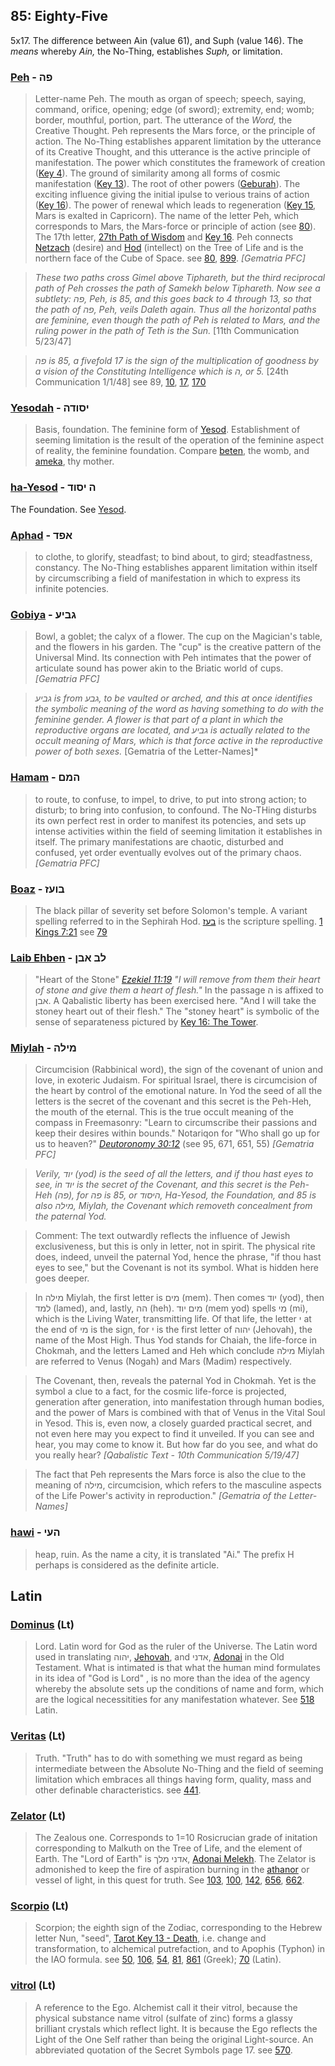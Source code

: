 ## 85: Eighty-Five

5x17. The difference between Ain (value 61), and Suph (value 146). The *means* whereby *Ain,* the No-Thing, establishes *Suph,* or limitation.

### [Peh](/keys/PH) - פה
> Letter-name Peh. The mouth as organ of speech; speech, saying, command, orifice, opening; edge (of sword); extremity, end; womb; border, mouthful, portion, part. The utterance of the *Word,* the Creative Thought.  Peh represents the Mars force, or the principle of action. The No-Thing establishes apparent limitation by the utterance of its Creative Thought, and this utterance is the active principle of manifestation. The power which constitutes the framework of creation ([Key 4](4)). The ground of similarity among all forms of cosmic manifestation ([Key 13](13)). The root of other powers ([Geburah](216)). The exciting influence giving the initial ipulse to verious trains of action ([Key 16](16)). The power of renewal which leads to regeneration ([Key 15](15), Mars is exalted in Capricorn). The name of the letter Peh, which corresponds to Mars, the Mars-force or principle of action (see [80](80)). The 17th letter, [27th Path of Wisdom](27) and [Key 16](16). Peh connects [Netzach](/keys/NTzCh) (desire) and [Hod](/keys/HVD) (intellect) on the Tree of Life and is the northern face of the Cube of Space. see [80](80), [899](899). *[Gematria PFC]*

> *These two paths cross Gimel above Tiphareth, but the third reciprocal path of Peh crosses the path of Samekh below Tiphareth. Now see a subtlety: פה, Peh, is 85, and this goes back to 4 through 13, so that the path of פה, Peh, veils Daleth again. Thus all the horizontal paths are feminine, even though the path of Peh is related to Mars, and the ruling power in the path of Teth is the Sun.* [11th Communication 5/23/47]

> *פה is 85, a fivefold 17 is the sign of the multiplication of goodness by a vision of the Constituting Intelligence which is ה, or 5.* [24th Communication 1/1/48] see 89, [10](10), [17](17), [170](170)

### [Yesodah](/keys/ISVDH) - יסודה
> Basis, foundation. The feminine form of [Yesod](80). Establishment of seeming limitation is the result of the operation of the feminine aspect of reality, the feminine foundation. Compare [beten](/keys/BTN), the womb, and [ameka](/keys/AMK), thy mother.

### [ha-Yesod](/keys/H.ISVD) - ה יסוד
The Foundation. See [Yesod](80).

### [Aphad](/keys/APD) - אפד
> to clothe, to glorify, steadfast; to bind about, to gird; steadfastness, constancy. The No-Thing establishes apparent limitation within itself by circumscribing a field of manifestation in which to express its infinite potencies.

### [Gobiya](/keys/GBIO) - גביע
> Bowl, a goblet; the calyx of a flower. The cup on the Magician's table, and the flowers in his garden. The "cup" is the creative pattern of the Universal Mind. Its connection with Peh intimates that the power of articulate sound has power akin to the Briatic world of cups. *[Gematria PFC]*

> *גביע is from גבע, to be vaulted or arched, and this at once identifies the symbolic meaning of the word as having something to do with the feminine gender. A flower is that part of a plant in which the reproductive organs are located, and גביע is actually related to the occult meaning of Mars, which is that force active in the reproductive power of both sexes.* [Gematria of the Letter-Names]*

### [Hamam](/keys/HMM) - המם
> to route, to confuse, to impel, to drive, to put into strong action; to disturb; to bring into confusion, to confound. The No-THing disturbs its own perfect rest in order to manifest its potencies, and sets up intense activities within the field of seeming limitation it establishes in itself. The primary manifestations are chaotic, disturbed and confused, yet order eventually evolves out of the primary chaos. *[Gematria PFC]*

### [Boaz](/keys/BVOZ) - בועז
> The black pillar of severity set before Solomon's temple. A variant spelling referred to in the Sephirah Hod. [בעז](/keys/BOZ) is the scripture spelling. [1 Kings 7:21](http://biblehub.com/1_kings/7-21.htm) see [79](79)

### [Laib Ehben](/keys/LB.ABN) - לב אבן
> "Heart of the Stone" *[Ezekiel 11:19](http://biblehub.com/ezekiel/11-19.htm) "I will remove from them their heart of stone and give them a heart of flesh."* In the passage ה is affixed to אבן. A Qabalistic liberty has been exercised here. "And I will take the stoney heart out of their flesh." The "stoney heart" is symbolic of the sense of separateness pictured by [Key 16: The Tower](16).

### [Miylah](/keys/MILH) - מילה
> Circumcision (Rabbinical word), the sign of the covenant of union and love, in exoteric Judaism. For spiritual Israel, there is circumcision of the heart by control of the emotional nature. In Yod the seed of all the letters is the secret of the covenant and this secret is the Peh-Heh, the mouth of the eternal. This is the true occult meaning of the compass in Freemasonry: "Learn to circumscribe their passions and keep their desires within bounds." Notariqon for "Who shall go up for us to heaven?" *[Deutoronomy 30:12](http://biblehub.com/deuteronomy/30-12.htm)* (see 95, 671, 651, 55) *[Gematria PFC]*

> *Verily, יוד (yod) is the seed of all the letters, and if thou hast eyes to see, in יוד is the secret of the Covenant, and this secret is the Peh-Heh (פה), for פה is 85, or היסוד, Ha-Yesod, the Foundation, and 85 is also מילה, Miylah, the Covenant which removeth concealment from the paternal Yod.*

> Comment: The text outwardly reflects the influence of Jewish exclusiveness, but this is only in letter, not in spirit. The physical rite does, indeed, unveil the paternal Yod, hence the phrase, "if thou hast eyes to see," but the Covenant is not its symbol. What is hidden here goes deeper. 

> In מילה Miylah, the first letter is מים (mem). Then comes יוד (yod), then למד (lamed), and, lastly, הה (heh). מים יוד (mem yod) spells מי (mi), which is the Living Water, transmitting life. Of that life, the letter י at the end of מי is the sign, for י is the first letter of יהוה (Jehovah), the name of the Most High. Thus Yod stands for Chaiah, the life-force in Chokmah, and the letters Lamed and Heh which conclude מילה Miylah are referred to Venus (Nogah) and Mars (Madim) respectively.

> The Covenant, then, reveals the paternal Yod in Chokmah. Yet is the symbol a clue to a fact, for the cosmic life-force is projected, generation after generation, into manifestation through human bodies, and the power of Mars is combined with that of Venus in the Vital Soul in Yesod. This is, even now, a closely guarded practical secret, and not even here may you expect to find it unveiled. If you can see and hear, you may come to know it. But how far do you see, and what do you really hear? *[Qabalistic Text - 10th Communication 5/19/47]*

> The fact that Peh represents the Mars force is also the clue to the meaning of מילה, circumcision, which refers to the masculine aspects of the Life Power's activity in reproduction." *[Gematria of the Letter-Names]*

### [hawi](/keys/HOI) - העי
> heap, ruin. As the name a city, it is translated "Ai." The prefix H perhaps is considered as the definite article.

## Latin

### [Dominus](/latin?word=Dominus) (Lt)
> Lord. Latin word for God as the ruler of the Universe. The Latin word used in translating יהוה, [Jehovah](26), and אדני, [Adonai](65) in the Old Testament. What is intimated is that what the human mind formulates in its idea of "God is Lord" , is no more than the idea of the agency whereby the absolute sets up the conditions of name and form, which are the logical necessitities for any manifestation whatever. See [518](518) Latin.

### [Veritas](/latin?word=Veritas) (Lt)
> Truth. "Truth" has to do with something we must regard as being intermediate between the Absolute No-Thing and the field of seeming limitation which embraces all things having form, quality, mass and other definable characteristics. see [441](441).

### [Zelator](/latin?word=Zelator) (Lt)
> The Zealous one. Corresponds to 1=10 Rosicrucian grade of initation corresponding to Malkuth on the Tree of Life, and the element of Earth. The "Lord of Earth" is אדני מלך, [Adonai Melekh](155). The Zelator is admonished to keep the fire of aspiration burning in the [athanor](/keys/ThNVR) or vessel of light, in this quest for truth. See [103](103), [100](100), [142](142), [656](656), [662](662).

### [Scorpio](/latin?word=Scorpio) (Lt)
> Scorpion; the eighth sign of the Zodiac, corresponding to the Hebrew letter Nun, "seed", [Tarot Key 13 - Death](13), i.e. change and transformation, to alchemical putrefaction, and to Apophis (Typhon) in the IAO formula. see [50](50), [106](106), [54](54), [81](81), [861](861) (Greek); [70](70) (Latin).

### [vitrol](/latin?word=vitrol) (Lt)
> A reference to the Ego. Alchemist call it their vitrol, because the physical substance name vitrol (sulfate of zinc) forms a glassy brilliant crystals which reflect light. It is because the Ego reflects the Light of the One Self rather than being the original Light-source. An abbreviated quotation of the Secret Symbols page 17. see [570](570).
